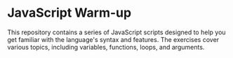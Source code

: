 # JavaScript Warm-up

This repository contains a series of JavaScript scripts designed to help you get familiar with the language's syntax and features. The exercises cover various topics, including variables, functions, loops, and arguments.
